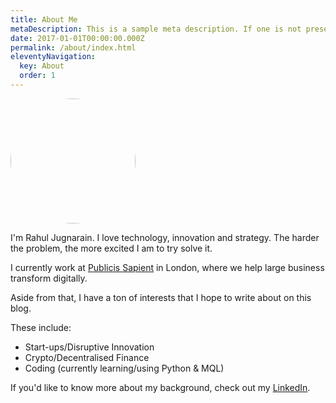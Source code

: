 ```yaml
---
title: About Me
metaDescription: This is a sample meta description. If one is not present in your page/post's front matter, the default metadata.desciption will be used instead.
date: 2017-01-01T00:00:00.000Z
permalink: /about/index.html
eleventyNavigation:
  key: About
  order: 1
---
```


<a><img src="https://avatars.githubusercontent.com/u/41843104?s=400&u=6e434a25217afdd1fa486cf3973fc89566fd98f2&v=4" height="auto" width="200" style="border-radius:50%"></a>

I'm Rahul Jugnarain. I love technology, innovation and strategy. The harder the problem, the more excited I am to try solve it.

I currently work at [Publicis Sapient](https://www.publicissapient.com/) in London, where we help large business transform digitally.

Aside from that, I have a ton of interests that I hope to write about on this blog. 

These include:
* Start-ups/Disruptive Innovation
* Crypto/Decentralised Finance
* Coding (currently learning/using Python & MQL)


If you'd like to know more about my background, check out my [LinkedIn](https://www.linkedin.com/in/jugnarain/).